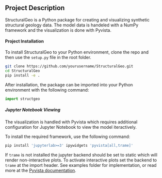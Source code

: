 ## Project Description
StructuralGeo is a Python package for creating and visualizing synthetic structural geology data. The model data is handeled with a NumPy framework and the visualization is done with Pyvista.
#### Project Installation
To install StructuralGeo to your Python environment, clone the repo and then use the `setup.py` file in the root folder. 

```bash
git clone https://github.com/yourusername/StructuralGeo.git
cd StructuralGeo
pip install -e .
```

After installation, the package can be imported into your Python environment with the following command:

```python
import structgeo
```

##### Jupyter Notebook Viewing

The visualization is handled with Pyvista which requires additional configuration for Jupyter Notebook to view the model iteractively. 

To install the required framework, use the following command:

```bash
pip install 'jupyterlab>=3' ipywidgets 'pyvista[all,trame]'   
```

If `trame` is not installed the jupyter backend should be set to static which will render non-interactive plots. To activate interactive plots set the backend to `trame` at the import header. See examples folder for implementation, or read more at the [Pyvista documentation](https://tutorial.pyvista.org/tutorial/00_jupyter/index.html).

